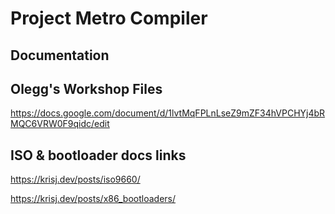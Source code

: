 # Project Metro Compiler
## Documentation
## Olegg's Workshop Files
https://docs.google.com/document/d/1lvtMqFPLnLseZ9mZF34hVPCHYj4bRMQC6VRW0F9qidc/edit

## ISO & bootloader docs links
https://krisj.dev/posts/iso9660/

https://krisj.dev/posts/x86_bootloaders/

